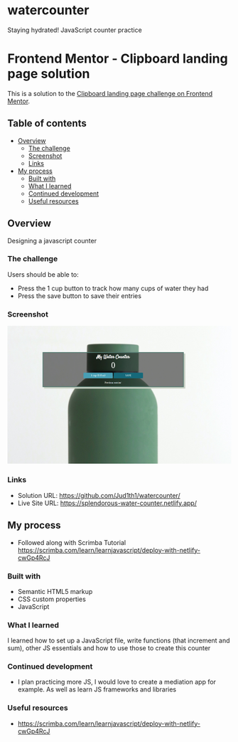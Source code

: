 # watercounter
Staying hydrated! JavaScript counter practice

# Frontend Mentor - Clipboard landing page solution

This is a solution to the [Clipboard landing page challenge on Frontend Mentor](https://www.frontendmentor.io/challenges/clipboard-landing-page-5cc9bccd6c4c91111378ecb9).

## Table of contents

- [Overview](#overview)
  - [The challenge](#the-challenge)
  - [Screenshot](#screenshot)
  - [Links](#links)
- [My process](#my-process)
  - [Built with](#built-with)
  - [What I learned](#what-i-learned)
  - [Continued development](#continued-development)
  - [Useful resources](#useful-resources)

## Overview
  Designing a javascript counter

### The challenge

Users should be able to:

- Press the 1 cup button to track how many cups of water they had
- Press the save button to save their entries

### Screenshot

![](./Screenshot.png)


### Links

- Solution URL: https://github.com/Jud1th1/watercounter/
- Live Site URL: https://splendorous-water-counter.netlify.app/

## My process
- Followed along with Scrimba Tutorial 
  https://scrimba.com/learn/learnjavascript/deploy-with-netlify-cwGp4RcJ

### Built with

- Semantic HTML5 markup
- CSS custom properties
- JavaScript 

### What I learned

I learned how to set up a JavaScript file, write functions (that increment and sum), other JS essentials and how to use those to create this counter



### Continued development
- I plan practicing more JS, I would love to create a mediation app for example. As well as learn JS frameworks and libraries


### Useful resources

 - https://scrimba.com/learn/learnjavascript/deploy-with-netlify-cwGp4RcJ


